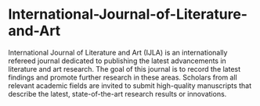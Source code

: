 International-Journal-of-Literature-and-Art
===========================================

International Journal of Literature and Art (IJLA) is an internationally refereed journal dedicated to publishing the latest advancements in literature and art research. The goal of this journal is to record the latest findings and promote further research in these areas. Scholars from all relevant academic fields are invited to submit high-quality manuscripts that describe the latest, state-of-the-art research results or innovations.
